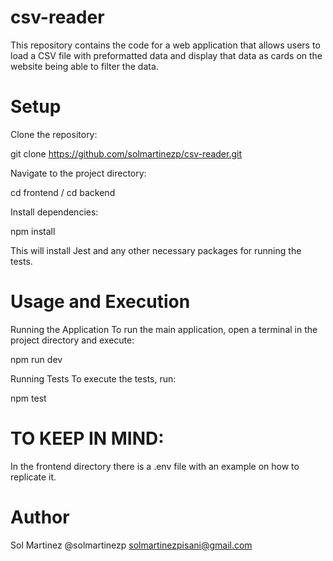 # csv-reader
This repository contains the code for a web application that allows users to load a CSV file with preformatted data and display that data as cards on the website being able to filter the data.

# Setup
Clone the repository:

git clone https://github.com/solmartinezp/csv-reader.git

Navigate to the project directory:

cd frontend / cd backend

Install dependencies:

npm install

This will install Jest and any other necessary packages for running the tests.

# Usage and Execution
Running the Application
To run the main application, open a terminal in the project directory and execute:

npm run dev

Running Tests
To execute the tests, run:

npm test

# TO KEEP IN MIND: 
In the frontend directory there is a .env file with an example on how to replicate it. 

# Author
Sol Martinez
@solmartinezp
solmartinezpisani@gmail.com
